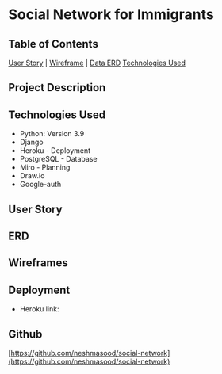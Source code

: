 # Social Network for Immigrants


## Table of Contents

[User Story](https://github.com/neshmasood/social-network/#user-story)
|
[Wireframe](https://github.com/neshmasood/social-network/#wireframes)
|
[Data ERD](https://github.com/neshmasood/social-network/#erd)
[Technologies Used](https://github.com/neshmasood/social-network/#technologies-used)

## Project Description

## Technologies Used

* Python: Version 3.9
* Django
* Heroku - Deployment
* PostgreSQL - Database
* Miro - Planning
* Draw.io
* Google-auth


## User Story


## ERD


## Wireframes


## Deployment

* Heroku link:

## Github
[https://github.com/neshmasood/social-network](https://github.com/neshmasood/social-network)

